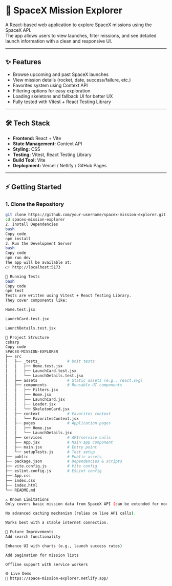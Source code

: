 # 🚀 SpaceX Mission Explorer

A React-based web application to explore SpaceX missions using the SpaceX API.  
The app allows users to view launches, filter missions, and see detailed launch information with a clean and responsive UI.

---

## ✨ Features
- Browse upcoming and past SpaceX launches
- View mission details (rocket, date, success/failure, etc.)
- Favorites system using Context API
- Filtering options for easy exploration
- Loading skeletons and fallback UI for better UX
- Fully tested with Vitest + React Testing Library

---

## 🛠️ Tech Stack
- **Frontend:** React + Vite  
- **State Management:** Context API  
- **Styling:** CSS  
- **Testing:** Vitest, React Testing Library  
- **Build Tool:** Vite  
- **Deployment:** Vercel / Netlify / GitHub Pages  

---

## ⚡ Getting Started

### 1. Clone the Repository
```bash
git clone https://github.com/your-username/spacex-mission-explorer.git
cd spacex-mission-explorer
2. Install Dependencies
bash
Copy code
npm install
3. Run the Development Server
bash
Copy code
npm run dev
The app will be available at:
👉 http://localhost:5173

🧪 Running Tests
bash
Copy code
npm test
Tests are written using Vitest + React Testing Library.
They cover components like:

Home.test.jsx

LaunchCard.test.jsx

LaunchDetails.test.jsx

📂 Project Structure
csharp
Copy code
SPACEX-MISSION-EXPLORER
├── src
│   ├── _tests_            # Unit tests
│   │   ├── Home.test.jsx
│   │   ├── LaunchCard.test.jsx
│   │   └── LaunchDetails.test.jsx
│   ├── assets             # Static assets (e.g., react.svg)
│   ├── components         # Reusable UI components
│   │   ├── Filters.jsx
│   │   ├── Home.jsx
│   │   ├── LaunchCard.jsx
│   │   ├── Loader.jsx
│   │   └── SkeletonCard.jsx
│   ├── context            # Favorites context
│   │   └── FavoritesContext.jsx
│   ├── pages              # Application pages
│   │   ├── Home.jsx
│   │   └── LaunchDetails.jsx
│   ├── services           # API/service calls
│   ├── App.jsx            # Main app component
│   ├── main.jsx           # Entry point
│   └── setupTests.js      # Test setup
├── public                 # Public assets
├── package.json           # Dependencies & scripts
├── vite.config.js         # Vite config
├── eslint.config.js       # ESLint config
├── App.css
├── index.css
├── index.html
└── README.md

⚠️ Known Limitations
Only covers basic mission data from SpaceX API (can be extended for more info).

No advanced caching mechanism (relies on live API calls).

Works best with a stable internet connection.

🚀 Future Improvements
Add search functionality

Enhance UI with charts (e.g., launch success rates)

Add pagination for mission lists

Offline support with service workers

🌐 Live Demo
🔗 https://space-mission-explorer.netlify.app/

